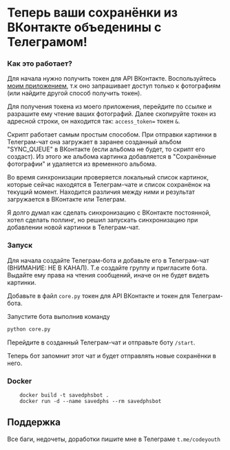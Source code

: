 
# Теперь ваши сохранёнки из ВКонтакте объеденины с Телеграмом!

### Как это работает?
Для начала нужно получить токен для API ВКонтакте. Воспользуйтесь [моим приложением](https://oauth.vk.com/authorize?client_id=7928371&display=page&redirect_uri=https://oauth.vk.com/blank.html&scope=photos,offline&response_type=token&v=5.52), т.к оно запрашивает доступ только к фотографиям (или найдите другой способ получить токен).

Для получения токена из моего приложения, перейдите по ссылке и разрашите ему чтение ваших фотографий. Далее скопируйте токен из адресной строки, он находится так: `access_token=` токен `&`.

Скрипт работает самым простым способом. При отправки картинки в Телеграм-чат она загружает в заранее созданный альбом "SYNC_QUEUE" в ВКонтакте (если альбома не будет, то скрипт его создаст).
Из этого же альбома картинка добавляется в "Сохранённые фотографии" и удаляется из временного альбома. 

Во время синхронизации проверяется локальный список картинок, которые сейчас находятся в Телеграм-чате и список сохранёнок на текущий момент. Находится различия между ними и результат загружается в ВКонтакте или Телеграм.

Я долго думал как сделать синхронизацию с ВКонтакте постоянной, хотел сделать поллинг, но решил запускать синхронизацию при добавлении новой картинки в Телеграм-чат.

### Запуск
Для начала создайте Телеграм-бота и добавьте его в Телеграм-чат (ВНИМАНИЕ: НЕ В КАНАЛ). Т.е создайте группу и пригласите бота. Выдайте ему права на чтения сообщений, иначе он не будет видеть картинки.

Добавьте в файл `core.py` токен для API ВКонтакте и токен для Телеграм-бота.

Запустите бота выполнив команду
```python
python core.py
```
Перейдите в созданный Телеграм-чат и отправьте боту `/start`.

Теперь бот запомнит этот чат и будет отправлять новые сохранёнки в него.

### Docker
```docker
    docker build -t savedphsbot .
    docker run -d --name savedphs --rm savedphsbot
```

## Поддержка
Все баги, недочеты, доработки пишите мне в Телеграме `t.me/codeyouth`
